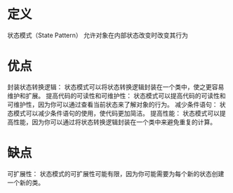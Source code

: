 # 定义
状态模式（State Pattern）
允许对象在内部状态改变时改变其行为

# 优点
封装状态转换逻辑： 状态模式可以将状态转换逻辑封装在一个类中，使之更容易维护和扩展。
提高代码的可读性和可维护性： 状态模式可以提高代码的可读性和可维护性，因为你可以通过查看当前状态来了解对象的行为。
减少条件语句： 状态模式可以减少条件语句的使用，使代码更加简洁。
提高性能： 状态模式可以提高性能，因为你可以通过将状态转换逻辑封装在一个类中来避免重复的计算。

# 缺点
可扩展性： 状态模式的可扩展性可能有限，因为你可能需要为每个新的状态创建一个新的类。